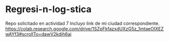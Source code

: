 # Regresi-n-log-stica
Repo solicitado en actividad 7
Incluyo link de mi ciudad correspondiente.
https://colab.research.google.com/drive/1SZpFkfazxdUXzG5z_1mtaeOIXEZwAYf3#scrollTo=dawV2kdih6ai
